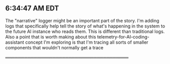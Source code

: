 ## 6:34:47 AM EDT

The "narrative" logger might be an important part of the story. I'm adding logs that specifically help tell the story of what's happening in the system to the future AI instance who reads them. This is different than traditional logs. Also a point that is worth making about this telemetry-for-AI-coding-assistant concept I'm exploring is that I'm tracing all sorts of smaller components that wouldn't normally get a trace

═══════════════════════════════════════

